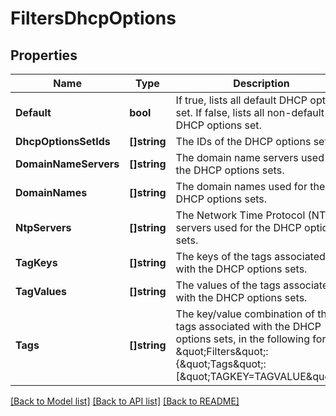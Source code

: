 # FiltersDhcpOptions

## Properties

Name | Type | Description | Notes
------------ | ------------- | ------------- | -------------
**Default** | **bool** | If true, lists all default DHCP options set. If false, lists all non-default DHCP options set. | [optional] 
**DhcpOptionsSetIds** | **[]string** | The IDs of the DHCP options sets. | [optional] 
**DomainNameServers** | **[]string** | The domain name servers used for the DHCP options sets. | [optional] 
**DomainNames** | **[]string** | The domain names used for the DHCP options sets. | [optional] 
**NtpServers** | **[]string** | The Network Time Protocol (NTP) servers used for the DHCP options sets. | [optional] 
**TagKeys** | **[]string** | The keys of the tags associated with the DHCP options sets. | [optional] 
**TagValues** | **[]string** | The values of the tags associated with the DHCP options sets. | [optional] 
**Tags** | **[]string** | The key/value combination of the tags associated with the DHCP options sets, in the following format: &amp;quot;Filters&amp;quot;:{&amp;quot;Tags&amp;quot;:[&amp;quot;TAGKEY&#x3D;TAGVALUE&amp;quot;]}. | [optional] 

[[Back to Model list]](../README.md#documentation-for-models) [[Back to API list]](../README.md#documentation-for-api-endpoints) [[Back to README]](../README.md)


